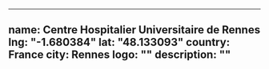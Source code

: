 ---
name: Centre Hospitalier Universitaire de Rennes
lng: "-1.680384"
lat: "48.133093"
country: France
city: Rennes
logo: ""
description: ""
-----